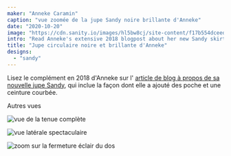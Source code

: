 ```yaml
---
maker: "Anneke Caramin"
caption: "vue zoomée de la jupe Sandy noire brillante d'Anneke"
date: "2020-10-20"
image: "https://cdn.sanity.io/images/hl5bw8cj/site-content/f17b554dceedcfa01572346e5032e4836deb6f52-1080x1080.jpg"
intro: "Read Anneke's extensive 2018 blogpost about her new Sandy skirt , including how she added pockets and a curved waistband."
title: "Jupe circulaire noire et brillante d'Anneke"
designs:
  - "sandy"
---
```


Lisez le complément en 2018 d'Anneke sur l' [article de blog à propos de sa nouvelle jupe Sandy](http://www.annekecaramin.com/2018/08/garbage-dragon.html), qui inclue la façon dont elle a ajouté des poche et une ceinture courbée.

Autres vues

![vue de la tenue complète](https://posts.freesewing.org/uploads/sandy_by_anneke_front_fulllength_76df5afe47.jpg "vue de la tenue complète")

![vue latérale spectaculaire](https://posts.freesewing.org/uploads/sandy_by_anneke_sideview_7cde00b133.jpg "vue latérale spectaculaire")

![zoom sur la fermeture éclair du dos](https://posts.freesewing.org/uploads/sandy_by_anneke_zipper_e2f30b94dd.jpg "zoom sur la fermeture éclair du dos")
